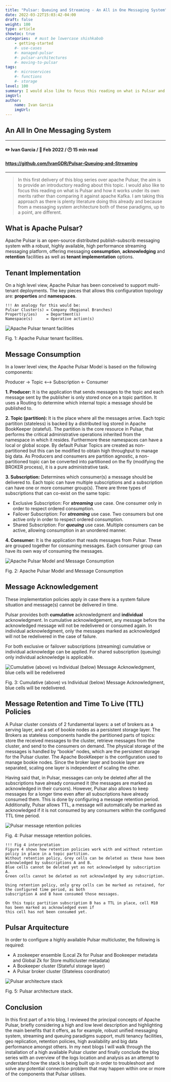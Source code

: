 ```yaml
---
title: "Pulsar: Queuing and Streaming - An All in One Messaging System"
date: 2022-03-22T15:03:42-04:00
draft: false
weight: 100
type: article
showtoc: true
categories:  # must be lowercase shishkabob
    - getting-started
    #- use-cases
    #- managed-pulsar
    #- pulsar-architectures
    #- moving-to-pulsar
tags:
    #- microservices
    #- functions
    #- storage
level: 100
summary: I would also like to focus this reading on what is Pulsar and how it works under its own merits rather than comparing it against apache Kafka. I am taking this approach as there is plenty literature doing this already and because from a messaging system architecture both of these paradigms, up to a point, are different.
imgUrl:
author:
    name: Ivan Garcia
    imgUrl:
---
```


## An All In One Messaging System

---
#### :pencil2: Ivan Garcia / :calendar: Feb 2022 / :clock2: 15 min read
#### https://github.com/IvanGDR/Pulsar-Queuing-and-Streaming
---

>In this first delivery of this blog series over apache Pulsar, the aim is to provide an introductory reading about this topic.
I would also like to focus this reading on what is Pulsar and how it works under its own merits rather than comparing it against apache Kafka. I am taking this approach as there is plenty literature doing this already and because from a messaging system architecture both of these paradigms, up to a point, are different.

## What is Apache Pulsar?

Apache Pulsar is an open-source distributed publish-subscrib messaging system with a robust, highly available, high performance streaming messaging platform, offering messaging **consumption**, **acknowledging** and **retention** facilities as well as **tenant implementation** options.

## **Tenant Implementation**

On a high level view, Apache Pulsar has been conceived to support multi-tenant deployments. The key pieces that allows this configuration topology are: **properties** and **namespaces**.

```
!!! An analogy for this would be:
Pulsar Cluster(s) = Company (Regional Branches)
Propert(y/ies)    = Department(s)
Namespace(s)      = Operative action(s)
```

![ Apache Pulsar tenant facilities](https://user-images.githubusercontent.com/67383481/154675909-bac357fe-895e-444b-8727-e120ca1ed2bc.png)

Fig. 1: Apache Pulsar tenant facilities.

## **Message Consumption**

In a lower level view, the Apache Pulsar Model is based on the following components:

Producer -> Topic <--> Subscription <- Consumer

**1. Producer:** It is the application that sends messages to the topic and each message sent by the publisher is only stored once on a topic partition. It uses a Routing to determine which internal topic a message should be published to.

**2. Topic (partition):** It is the place where all the messages arrive. Each topic partition (stateless) is backed by a distributed log stored in Apache BookKeeper (stateful). The partition is the core resource in Pulsar, that performs the critical administrative operations inherited from the namespace in which it resides. Furthermore these namespaces can have a local or global scope. By default Pulsar Topics are created as non-partitioned but this can be modified to obtain high throughput to manage big data. As Producers and consumers are partition agnostic, a non-partitioned topic can be converted into partitioned on the fly (modifying the BROKER process), it is a pure administrative task.

**3. Subscription:** Determines which consumer(s) a message should be delivered to. Each topic can have multiple subscriptions and a subscription can have one or more consumer group(s). There are three types of subscriptions that can co-exist on the same topic:

- Exclusive Subscription: For ***streaming*** use case. One consumer only in order to respect ordered consumption.
- Failover Subscription: For ***streaming*** use case. Two consumers but one active only in order to respect ordered consumption.
- Shared Subscription: For ***queuing*** use case. Multiple consumers can be active, allowing consumption in an unordered manner.

**4. Consumer:** It is the application that reads messages from Pulsar. These are grouped together for consuming messages. Each consumer group can have its own way of consuming the messages.

![Apache Pulsar Model and Message Consumption]("https://user-images.githubusercontent.com/67383481/154716613-59cbf35e-cf4f-45ff-bc58-69478348b31e.png)

Fig. 2: Apache Pulsar Model and Message Consumption

## **Message Acknowledgement**

These implementation policies apply in case there is a system failure situation and message(s) cannot be delivered in time. 

Pulsar provides both **cumulative** acknowledgment and **individual** acknowledgment. In cumulative acknowledgement, any message before the acknowledged message will not be redelivered or consumed again. In individual acknowledgment, only the messages marked as acknowledged will not be redelivered in the case of failure. 

For both exclusive or failover subscriptions (streaming) cumulative or individual acknowledge can be applied. For shared subscription (queuing) only individual acknowledge is applicable.

![Cumulative (above) vs Individual (below) Message Acknowledgment, blue cells will be redelivered](https://user-images.githubusercontent.com/67383481/154717167-c0d6053a-60e3-4416-bc38-9e5ba0323bd3.png)

Fig. 3: Cumulative (above) vs Individual (below) Message Acknowledgment, blue cells will be redelivered.

## **Message Retention and Time To Live (TTL) Policies**

A Pulsar cluster consists of 2 fundamental layers: a set of brokers as a serving layer, and a set of bookie nodes as a persistent storage layer. The Brokers as stateless components handle the partitioned parts of topics: store the received messages to the cluster, retrieve messages from the cluster, and send to the consumers on demand. The physical storage of the messages is handled by “bookie” nodes, which are the persistent storage for the Pulsar cluster. The Apache BookKeeper is the configuration used to manage bookie nodes. Since the broker layer and bookie layer are separated, scaling one layer is independent of scaling the other.

Having said that, in Pulsar, messages can only be deleted after all the subscriptions have already consumed it (the messages are marked as acknowledged in their cursors). However, Pulsar also allows to keep messages for a longer time even after all subscriptions have already consumed them. This is done by configuring a message retention period.
Additionally, Pulsar allows TTL, a message will automatically be marked as acknowledged if it is not consumed by any consumers within the configured TTL time period.

![Pulsar message retention policies](https://user-images.githubusercontent.com/67383481/154717370-aa95330b-c0ac-4171-b500-5d8c6b3120a7.png)

Fig. 4: Pulsar message retention policies.

```
!!! Fig 4 interpretation
Figure 4 shows how retention policies work with and without retention policy in place in a topic partition.
Without retention policy, Grey cells can be deleted as these have been acknowledged by subscriptions A and B. 
Blue cells cannot be deleted yet as not acknowledged by subscription A. 
Green cells cannot be deleted as not acknowledged by any subscription.

Using retention policy, only grey cells can be marked as retained, for the configured time period, as both 
subscription A and B have consumed those messages.

On this topic partition subscription B has a TTL in place, cell M10 has been marked as acknowledged even if
this cell has not been consumed yet.
```

## **Pulsar Arquitecture**

In order to configure a highly available Pulsar multicluster, the following is required:

- A zookeeper ensemble (Local Zk for Pulsar and Bookeeper metadata and Global Zk for Store multicluster metadata)
- A Bookeeper cluster (Stateful storage layer)
- A Pulsar broker cluster (Stateless coordinator)

![Pulsar architecture stack](https://user-images.githubusercontent.com/67383481/154717565-1270b79e-352f-4a89-a051-5ccec5037926.png)

Fig. 5: Pulsar architecture stack.

## Conclusion

In this first part of a trio blog, I reviewed the principal concepts of Apache Pulsar, briefly considering a high and low level description and highlighting the main benefits that it offers, as for example, robust unified messaging system, streaming and queuing paradigms support, multi tenancy facilities, geo replication, retention policies, high availability and big data performance amongst others.
In my next blogs I will walk through the installation of a high available Pulsar cluster and finally conclude the blog series with an overview of the logs location and analysis as an attempt to understand how the stack is being built up in order to troubleshoot and solve any potential connection problem that may happen within one or more of the components that Pulsar utilises.
